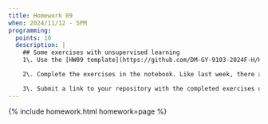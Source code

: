 ```yaml
---
title: Homework 09
when: 2024/11/12 - 5PM
programming:
  points: 10
  description: |
    ## Some exercises with unsupervised learning
    1\. Use the [HW09 template](https://github.com/DM-GY-9103-2024F-H/HW09) to start a repository in your organization's GitHub space. It should be named HW09. Open the notebook file using GitHub Codespaces to continue the exercises.

    2\. Complete the exercises in the notebook. Like last week, there are some interpretation questions on this one.

    3\. Submit a link to your repository with the completed exercises using [Brightspace](https://brightspace.nyu.edu/d2l/home/407565).
---
```

{% include homework.html homework=page %}
